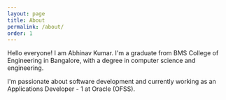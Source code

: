 ```yaml
---
layout: page
title: About
permalink: /about/
order: 1
---
```


Hello everyone!
I am Abhinav Kumar. I'm a graduate from BMS College of Engineering in Bangalore, with a degree in computer science and engineering.

I'm passionate about software development and currently working as an Applications Developer - 1 at Oracle (OFSS).
